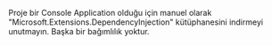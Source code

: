 Proje bir Console Application olduğu için manuel olarak "Microsoft.Extensions.DependencyInjection" kütüphanesini indirmeyi unutmayın.
Başka bir bağımlılık yoktur.
